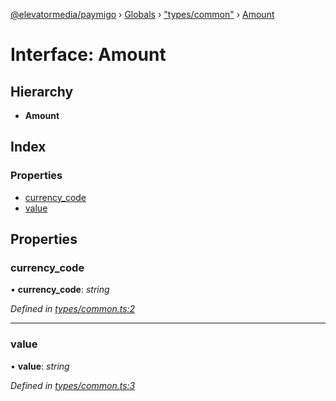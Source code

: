 [@elevatormedia/paymigo](../README.md) › [Globals](../globals.md) › ["types/common"](../modules/_types_common_.md) › [Amount](_types_common_.amount.md)

# Interface: Amount

## Hierarchy

-   **Amount**

## Index

### Properties

-   [currency_code](_types_common_.amount.md#currency_code)
-   [value](_types_common_.amount.md#value)

## Properties

### currency_code

• **currency_code**: _string_

_Defined in [types/common.ts:2](https://github.com/ELEVATORmedia/paymigo/blob/0b66b83/src/types/common.ts#L2)_

---

### value

• **value**: _string_

_Defined in [types/common.ts:3](https://github.com/ELEVATORmedia/paymigo/blob/0b66b83/src/types/common.ts#L3)_

